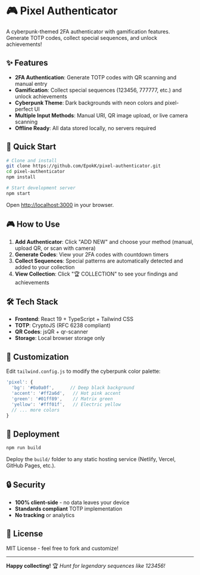# 🎮 Pixel Authenticator

A cyberpunk-themed 2FA authenticator with gamification features. Generate TOTP codes, collect special sequences, and unlock achievements!

## ✨ Features

- **2FA Authentication**: Generate TOTP codes with QR scanning and manual entry
- **Gamification**: Collect special sequences (123456, 777777, etc.) and unlock achievements
- **Cyberpunk Theme**: Dark backgrounds with neon colors and pixel-perfect UI
- **Multiple Input Methods**: Manual URI, QR image upload, or live camera scanning
- **Offline Ready**: All data stored locally, no servers required

## 🚀 Quick Start

```bash
# Clone and install
git clone https://github.com/EpokK/pixel-authenticator.git
cd pixel-authenticator
npm install

# Start development server
npm start
```

Open [http://localhost:3000](http://localhost:3000) in your browser.

## 🎮 How to Use

1. **Add Authenticator**: Click "ADD NEW" and choose your method (manual, upload QR, or scan with camera)
2. **Generate Codes**: View your 2FA codes with countdown timers
3. **Collect Sequences**: Special patterns are automatically detected and added to your collection
4. **View Collection**: Click "🏆 COLLECTION" to see your findings and achievements

## 🛠️ Tech Stack

- **Frontend**: React 19 + TypeScript + Tailwind CSS
- **TOTP**: CryptoJS (RFC 6238 compliant)
- **QR Codes**: jsQR + qr-scanner
- **Storage**: Local browser storage only

## 🎨 Customization

Edit `tailwind.config.js` to modify the cyberpunk color palette:

```javascript
'pixel': {
  'bg': '#0a0a0f',      // Deep black background
  'accent': '#ff2a6d',   // Hot pink accent
  'green': '#01ff89',    // Matrix green
  'yellow': '#fff01f',   // Electric yellow
  // ... more colors
}
```

## 🚀 Deployment

```bash
npm run build
```

Deploy the `build/` folder to any static hosting service (Netlify, Vercel, GitHub Pages, etc.).

## 🔒 Security

- **100% client-side** - no data leaves your device
- **Standards compliant** TOTP implementation
- **No tracking** or analytics

## 📄 License

MIT License - feel free to fork and customize!

---

**Happy collecting!** 🏆 *Hunt for legendary sequences like 123456!*